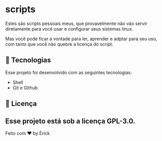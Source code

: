 # scripts
<p>Estes são scripts pessoais meus, que provavelmente não vão servir diretamente para você usar e configurar seus sistemas linux.</p>
<p>Mas você pode ficar a vontade para ler, aprender e adptar para seu uso, com tanto que você não quebre a licença do script.</p>

## :rocket: Tecnologias

Esse projeto foi desenvolvido com as seguintes tecnologias:

- Shell
- Git e Github
## :memo: Licença

Esse projeto está sob a licença GPL-3.0.
---

Feito com ♥ by Érick
